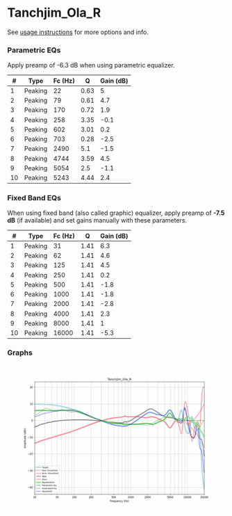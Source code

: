 # Tanchjim_Ola_R
See [usage instructions](https://github.com/jaakkopasanen/AutoEq#usage) for more options and info.

### Parametric EQs
Apply preamp of -6.3 dB when using parametric equalizer.

|   # | Type    |   Fc (Hz) |    Q |   Gain (dB) |
|-----|---------|-----------|------|-------------|
|   1 | Peaking |        22 | 0.63 |         5   |
|   2 | Peaking |        79 | 0.61 |         4.7 |
|   3 | Peaking |       170 | 0.72 |         1.9 |
|   4 | Peaking |       258 | 3.35 |        -0.1 |
|   5 | Peaking |       602 | 3.01 |         0.2 |
|   6 | Peaking |       703 | 0.28 |        -2.5 |
|   7 | Peaking |      2490 | 5.1  |        -1.5 |
|   8 | Peaking |      4744 | 3.59 |         4.5 |
|   9 | Peaking |      5054 | 2.5  |        -1.1 |
|  10 | Peaking |      5243 | 4.44 |         2.4 |

### Fixed Band EQs
When using fixed band (also called graphic) equalizer, apply preamp of **-7.5 dB** (if available) and set gains manually with these parameters.

|   # | Type    |   Fc (Hz) |    Q |   Gain (dB) |
|-----|---------|-----------|------|-------------|
|   1 | Peaking |        31 | 1.41 |         6.3 |
|   2 | Peaking |        62 | 1.41 |         4.6 |
|   3 | Peaking |       125 | 1.41 |         4.5 |
|   4 | Peaking |       250 | 1.41 |         0.2 |
|   5 | Peaking |       500 | 1.41 |        -1.8 |
|   6 | Peaking |      1000 | 1.41 |        -1.8 |
|   7 | Peaking |      2000 | 1.41 |        -2.8 |
|   8 | Peaking |      4000 | 1.41 |         2.3 |
|   9 | Peaking |      8000 | 1.41 |         1   |
|  10 | Peaking |     16000 | 1.41 |        -5.3 |

### Graphs
![](./Tanchjim_Ola_R.png)
